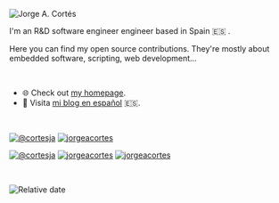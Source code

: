 ![Jorge A. Cortés](https://cortesja.com/wp-content/uploads/2020/04/en.png)

I'm an R&D software engineer engineer based in Spain 🇪🇸 .

Here you can find my open source contributions. They're mostly about embedded software, scripting, web development...

<br>

- 🌐 Check out [my homepage](https://cortesja.com/).
- 📰 Visita [mi blog en español](https://jorgeacortes.com/) 🇪🇸.

<br>

[![@cortesja](https://img.shields.io/badge/twitter-%231DA1F2.svg?&style=for-the-badge&logo=twitter&logoColor=white)](https://twitter.com/cortesja)
[![jorgeacortes](https://img.shields.io/badge/linkedin-%230077B5.svg?&style=for-the-badge&logo=linkedin&logoColor=white)](https://www.linkedin.com/in/jorgeacortes/)

[![@cortesja](https://img.shields.io/badge/docker-%23099cec.svg?&style=for-the-badge&logo=docker&logoColor=white)](https://hub.docker.com/u/cortesja)
[![jorgeacortes](https://img.shields.io/badge/github-%2324292e.svg?&style=for-the-badge&logo=github&logoColor=white)](https://github.com/jorgeacortes)
[![jorgeacortes](https://img.shields.io/badge/gists-%2324292e.svg?&style=for-the-badge&logo=github&logoColor=white)](https://gist.github.com/jorgeacortes)

<br>

![Relative date](https://img.shields.io/date/1653413703?label=last%20updated)
